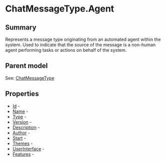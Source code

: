 # ChatMessageType.Agent

## Summary

Represents a message type originating from an automated agent within the system.
Used to indicate that the source of the message is a non-human agent
performing tasks or actions on behalf of the system.

## Parent model

See: [ChatMessageType](ChatMessageType.md)
## Properties

* [Id](Agent.Id.md) - 
* [Name](Agent.Name.md) - 
* [Type](Agent.Type.md) - 
* [Version](Agent.Version.md) - 
* [Description](Agent.Description.md) - 
* [Author](Agent.Author.md) - 
* [Start](Agent.Start.md) - 
* [Themes](Agent.Themes.md) - 
* [UserInterface](Agent.UserInterface.md) - 
* [Features](Agent.Features.md) - 

